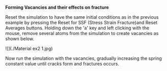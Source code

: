 

**Forming Vacancies and their effects on fracture**

Reset the simulation to have the same initial conditions as in the previous example by pressing the Reset for SSF (Stress Strain Fracture)and Reset Averages buttons.  Holding down the 'a' key and left clicking with the mouse, remove several atoms from the simulation to create vacancies as shown below.


![](./Material ex2 1.jpg)



Now run the simulation with the vacancies, gradually increasing the spring constant value until cracks form and fractures occurs.